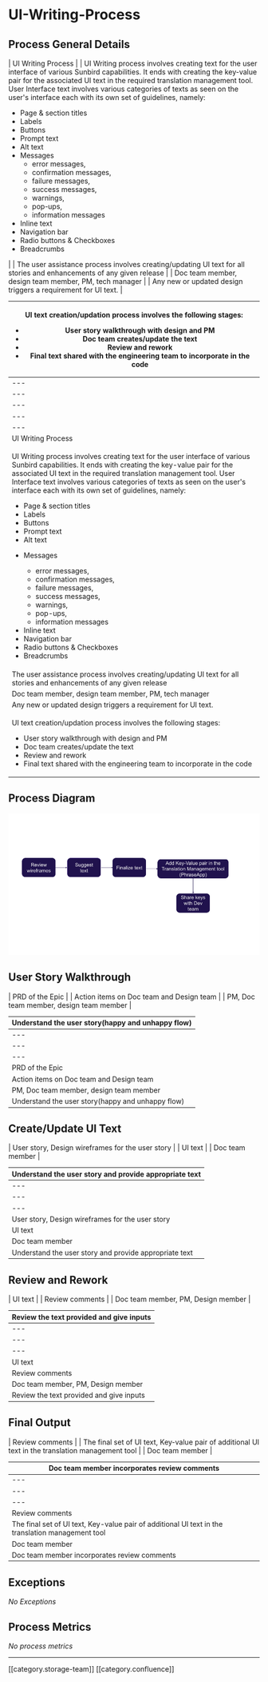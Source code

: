 # UI-Writing-Process

## Process General Details

\| UI Writing Process  | | UI Writing process involves creating text for the user interface of various Sunbird capabilities. It ends with creating the key-value pair for the associated UI text in the required translation management tool.  User Interface text involves various  categories of texts as seen on the user's interface each with its own set of guidelines, namely:

* Page & section titles
* Labels
* Buttons
* Prompt text
* Alt text
* Messages
  * error messages,
  * confirmation messages,
  * failure messages,
  * success messages,
  * warnings,
  * pop-ups,
  * information messages
* Inline text
* Navigation bar
* Radio buttons & Checkboxes
* Breadcrumbs

\| | The user assistance process involves creating/updating UI text for all stories and enhancements of any given release | | Doc team member, design team member, PM, tech manager | | Any new or updated design triggers a requirement for UI text. |

| <p>UI text creation/updation process involves the following stages:</p><ul><li>User story walkthrough with design and PM</li><li>Doc team creates/update the text</li><li>Review and rework</li><li>Final text shared with the engineering team to incorporate in the code</li></ul>                                                                                                                                                                                                                                                                                                                                                                                                                                                                                                                 |
| ---------------------------------------------------------------------------------------------------------------------------------------------------------------------------------------------------------------------------------------------------------------------------------------------------------------------------------------------------------------------------------------------------------------------------------------------------------------------------------------------------------------------------------------------------------------------------------------------------------------------------------------------------------------------------------------------------------------------------------------------------------------------------------------------------- |
| ---                                                                                                                                                                                                                                                                                                                                                                                                                                                                                                                                                                                                                                                                                                                                                                                                  |
| ---                                                                                                                                                                                                                                                                                                                                                                                                                                                                                                                                                                                                                                                                                                                                                                                                  |
| ---                                                                                                                                                                                                                                                                                                                                                                                                                                                                                                                                                                                                                                                                                                                                                                                                  |
| ---                                                                                                                                                                                                                                                                                                                                                                                                                                                                                                                                                                                                                                                                                                                                                                                                  |
| ---                                                                                                                                                                                                                                                                                                                                                                                                                                                                                                                                                                                                                                                                                                                                                                                                  |
| UI Writing Process                                                                                                                                                                                                                                                                                                                                                                                                                                                                                                                                                                                                                                                                                                                                                                                   |
| <p>UI Writing process involves creating text for the user interface of various Sunbird capabilities. It ends with creating the key-value pair for the associated UI text in the required translation management tool.  User Interface text involves various  categories of texts as seen on the user's interface each with its own set of guidelines, namely:</p><ul><li>Page &#x26; section titles</li><li>Labels</li><li>Buttons</li><li>Prompt text</li><li>Alt text</li><li><p>Messages</p><ul><li>error messages,</li><li>confirmation messages,</li><li>failure messages,</li><li>success messages,</li><li>warnings,</li><li>pop-ups,</li><li>information messages</li></ul></li><li>Inline text</li><li>Navigation bar</li><li>Radio buttons &#x26; Checkboxes</li><li>Breadcrumbs</li></ul> |
| The user assistance process involves creating/updating UI text for all stories and enhancements of any given release                                                                                                                                                                                                                                                                                                                                                                                                                                                                                                                                                                                                                                                                                 |
| Doc team member, design team member, PM, tech manager                                                                                                                                                                                                                                                                                                                                                                                                                                                                                                                                                                                                                                                                                                                                                |
| Any new or updated design triggers a requirement for UI text.                                                                                                                                                                                                                                                                                                                                                                                                                                                                                                                                                                                                                                                                                                                                        |
| <p>UI text creation/updation process involves the following stages:</p><ul><li>User story walkthrough with design and PM</li><li>Doc team creates/update the text</li><li>Review and rework</li><li>Final text shared with the engineering team to incorporate in the code</li></ul>                                                                                                                                                                                                                                                                                                                                                                                                                                                                                                                 |

## Process Diagram

![](<../../../../.gitbook/assets/UI text process.png>)

## User Story Walkthrough

\| PRD of the Epic | | Action items on Doc team and Design team | | PM, Doc team member, design team member |

| Understand the user story(happy and unhappy flow) |
| ------------------------------------------------- |
| ---                                               |
| ---                                               |
| ---                                               |
| PRD of the Epic                                   |
| Action items on Doc team and Design team          |
| PM, Doc team member, design team member           |
| Understand the user story(happy and unhappy flow) |

## Create/Update UI Text

\| User story, Design wireframes for the user story  | | UI text | | Doc team member |

| Understand the user story and provide appropriate text |
| ------------------------------------------------------ |
| ---                                                    |
| ---                                                    |
| ---                                                    |
| User story, Design wireframes for the user story       |
| UI text                                                |
| Doc team member                                        |
| Understand the user story and provide appropriate text |

## Review and Rework

\| UI text | | Review comments | | Doc team member, PM, Design member |

| Review the text provided and give inputs |
| ---------------------------------------- |
| ---                                      |
| ---                                      |
| ---                                      |
| UI text                                  |
| Review comments                          |
| Doc team member, PM, Design member       |
| Review the text provided and give inputs |

## Final Output

\| Review comments | | The final set of UI text, Key-value pair of additional UI text in the translation management tool | | Doc team member |

| Doc team member incorporates review comments                                                      |
| ------------------------------------------------------------------------------------------------- |
| ---                                                                                               |
| ---                                                                                               |
| ---                                                                                               |
| Review comments                                                                                   |
| The final set of UI text, Key-value pair of additional UI text in the translation management tool |
| Doc team member                                                                                   |
| Doc team member incorporates review comments                                                      |

## Exceptions&#x20;

_No Exceptions_

## Process Metrics

_No process metrics_

***

\[\[category.storage-team]] \[\[category.confluence]]
